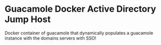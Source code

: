 # Guacamole Docker Active Directory Jump Host
Docker container of guacamole that dynamically populates a guacamole instance with the domains servers with SSO!
